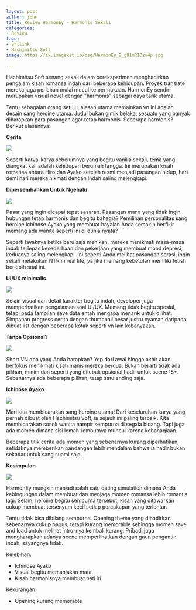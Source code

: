 ```yaml
---
layout: post
author: john
title: Review HarmonEy - Harmonis Sekali
categories:
- Review
tags:
- artlink
- Hachimitsu Soft
image: https://ik.imagekit.io/dsg/HarmonEy_8_g91mRIDzv4p.jpg

---
```

Hachimitsu Soft senang sekali dalam bereksperimen menghadirkan pengalam kisah romansa indah dari beberapa kehidupan. Proyek translate mereka juga perlahan mulai mucul ke permukaan. HarmonEy sendiri merupakan visual novel dengan "harmonis" sebagai daya tarik utama.

Tentu sebagaian orang setuju, alasan utama memainkan vn ini adalah desain sang heroine utama. Judul bukan gimik belaka, sesuatu yang banyak diharapkan para pasangan agar tetap harmonis. Seberapa harmonis? Berikut ulasannya:

**Cerita**

![](https://ik.imagekit.io/dsg/HarmonEy_2_IQ22Yg2Qu.jpg)

Seperti karya-karya sebelumnya yang begitu vanilla sekali, tema yang diangkat kali adalah kehidupan berumah tangga. Ini merupakan kisah romansa antara Hiro dan Ayako setelah resmi menjadi pasangan hidup, hari demi hari mereka nikmati dengan indah saling melengkapi.

**Dipersembahkan Untuk Ngehalu**

![](https://ik.imagekit.io/dsg/HarmonEy_7_NExGrDZa18f.jpg)

Pasar yang ingin dicapai tepat sasaran. Pasangan mana yang tidak ingin hubungan tetap harmonis dan begitu bahagia? Pemilihan personalitas sang heroine Ichinose Ayako yang membuat hayalan Anda semakin berfikir memang ada wanita seperti ini di dunia nyata?

Seperti layaknya ketika baru saja menikah, mereka menikmati masa-masa indah terlepas kesederhaan dan pekerjaan yang membuat mood depresi, keduanya saling melengkapi. Ini seperti Anda melihat pasangan serasi, ingin sekali melakukan NTR in real life, ya jika memang kebetulan memiliki fetish berlebih soal ini.

**UI/UX minimalis**

![](https://ik.imagekit.io/dsg/HarmonEy_4_B_TEBc9QC.jpg)

Selain visual dan detail karakter begitu indah, developer juga memperhatikan pengalaman soal UI/UX. Memang tidak begitu spesial, tetapi pada tampilan save data entah mengapa menarik untuk dilihat. Simpanan progress cerita dengan thumbnail besar justru nyaman daripada dibuat list dengan beberapa kotak seperti vn lain kebanyakan.

**Tanpa Opsional?**

![](https://ik.imagekit.io/dsg/HarmonEy_6_csIralC4U.jpg)

Short VN apa yang Anda harapkan? Yep dari awal hingga akhir akan berfokus menikmati kisah manis mereka berdua. Bukan berarti tidak ada pilihan, minim dan seperti yang ditebak opsional hadir untuk scene 18+. Sebenarnya ada beberapa pilihan, tetap satu ending saja.

**Ichinose Ayako**

![](https://ik.imagekit.io/dsg/HarmonEy_5_mAyMJO2hGkq.jpg)

Mari kita membicarakan sang heroine utama! Dari keseluruhan karya yang pernah dibuat oleh Hachimitsu Soft, ia sejauh ini paling terbaik. Kita membicarakan sosok wanita hampir sempurna di segala bidang. Tapi juga ada momen dimana sisi lemah-lembutnya muncul karena kebahagiaan.

Beberapa titik cerita ada momen yang sebenarnya kurang diperhatikan, setidaknya memberikan pandangan lebih mendalam bahwa ia hadir bukan sekadar untuk sang suami saja.

**Kesimpulan**

![](https://ik.imagekit.io/dsg/HarmonEy_9_G1jC3gb5ysX.jpg)

HarmonEy mungkin menjadi salah satu dating simulation dimana Anda kebingungan dalam membuat dan menjaga momen romansa lebih romantis lagi. Selain, heroine begitu sempurna tersebut, kisah yang ditawarkan cukup membuat tersenyum kecil setiap percakapan yang terlontar.

Tentu tidak bisa dibilang sempurna. Opening theme yang dihadirkan sebenarnya cukup bagus, tetapi kurang memorable sehingga momen save and load untuk melihat intro-nya kembali kurang. Pribadi juga mengharapkan adanya scene memperlihatkan dengan gaun pengantin indah, sayangnya tidak.

Kelebihan:

* Ichinose Ayako
* Visual begitu memanjakan mata
* Kisah harmonisnya membuat hati iri

Kekurangan:

* Opening kurang memorable